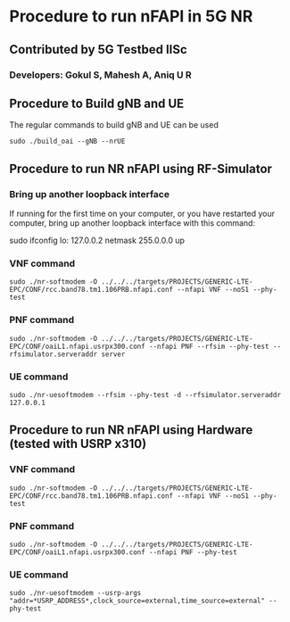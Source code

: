 # Procedure to run nFAPI in 5G NR

## Contributed by 5G Testbed IISc 

### Developers: Gokul S, Mahesh A, Aniq U R

## Procedure to Build gNB and UE

The regular commands to build gNB and UE can be used
```
sudo ./build_oai --gNB --nrUE

```
## Procedure to run NR nFAPI using RF-Simulator

### Bring up another loopback interface

If running for the first time on your computer, or you have restarted your computer, bring up another loopback interface with this command:  

sudo ifconfig lo: 127.0.0.2 netmask 255.0.0.0 up

### VNF command
```
sudo ./nr-softmodem -O ../../../targets/PROJECTS/GENERIC-LTE-EPC/CONF/rcc.band78.tm1.106PRB.nfapi.conf --nfapi VNF --noS1 --phy-test

```
### PNF command
```
sudo ./nr-softmodem -O ../../../targets/PROJECTS/GENERIC-LTE-EPC/CONF/oaiL1.nfapi.usrpx300.conf --nfapi PNF --rfsim --phy-test --rfsimulator.serveraddr server

```
### UE command
```
sudo ./nr-uesoftmodem --rfsim --phy-test -d --rfsimulator.serveraddr 127.0.0.1

```
## Procedure to run NR nFAPI using Hardware (tested with USRP x310)

### VNF command
```
sudo ./nr-softmodem -O ../../../targets/PROJECTS/GENERIC-LTE-EPC/CONF/rcc.band78.tm1.106PRB.nfapi.conf --nfapi VNF --noS1 --phy-test

```
### PNF command
```
sudo ./nr-softmodem -O ../../../targets/PROJECTS/GENERIC-LTE-EPC/CONF/oaiL1.nfapi.usrpx300.conf --nfapi PNF --phy-test

```
### UE command
```
sudo ./nr-uesoftmodem --usrp-args "addr=*USRP_ADDRESS*,clock_source=external,time_source=external" --phy-test

```

